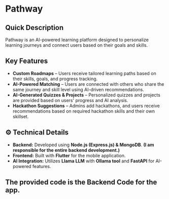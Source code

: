 # Pathway  

##  Quick Description  
Pathway is an AI-powered learning platform designed to personalize learning journeys and connect users based on their goals and skills.  

##  Key Features  
- **Custom Roadmaps** – Users receive tailored learning paths based on their skills, goals, and progress tracking.  
- **AI-Powered Matching** – Users are connected with others who share the same journey and skill level using AI-driven recommendations.  
- **AI-Generated Quizzes & Projects** – Personalized quizzes and projects are provided based on users' progress and AI analysis.  
- **Hackathon Suggestions** – Admins add hackathons, and users receive recommendations based on required hackathon skills and their own skillset.  

## ⚙️ Technical Details  
- **Backend:** Developed using **Node.js (Express.js) & MongoDB**. **(I am responsible for the entire backend development.)**
- **Frontend:** Built with **Flutter** for the mobile application.  
- **AI Integration:** Utilizes **Llama LLM** with **Ollama tool** and **FastAPI** for AI-powered features.  


## The provided code is the Backend Code for the app.
